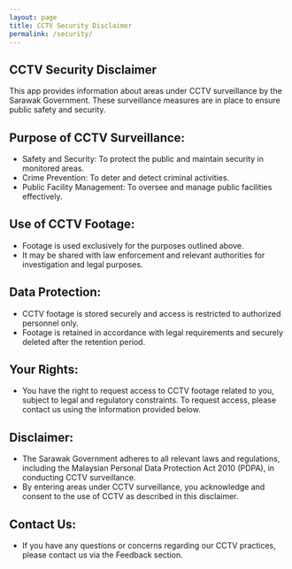 ```yaml
---
layout: page
title: CCTV Security Disclaimer
permalink: /security/
---
```


## CCTV Security Disclaimer
This app provides information about areas under CCTV surveillance by the Sarawak Government. These surveillance measures are in place to ensure public safety and security.

## Purpose of CCTV Surveillance:

- Safety and Security: To protect the public and maintain security in monitored areas.
- Crime Prevention: To deter and detect criminal activities.
- Public Facility Management: To oversee and manage public facilities effectively.

## Use of CCTV Footage:

- Footage is used exclusively for the purposes outlined above.
- It may be shared with law enforcement and relevant authorities for investigation and legal purposes.

## Data Protection:

- CCTV footage is stored securely and access is restricted to authorized personnel only.
- Footage is retained in accordance with legal requirements and securely deleted after the retention period.

## Your Rights:

- You have the right to request access to CCTV footage related to you, subject to legal and regulatory constraints. To request access, please contact us using the information provided below.

## Disclaimer:

- The Sarawak Government adheres to all relevant laws and regulations, including the Malaysian Personal Data Protection Act 2010 (PDPA), in conducting CCTV surveillance.
- By entering areas under CCTV surveillance, you acknowledge and consent to the use of CCTV as described in this disclaimer.

## Contact Us:

- If you have any questions or concerns regarding our CCTV practices, please contact us via the Feedback section.
